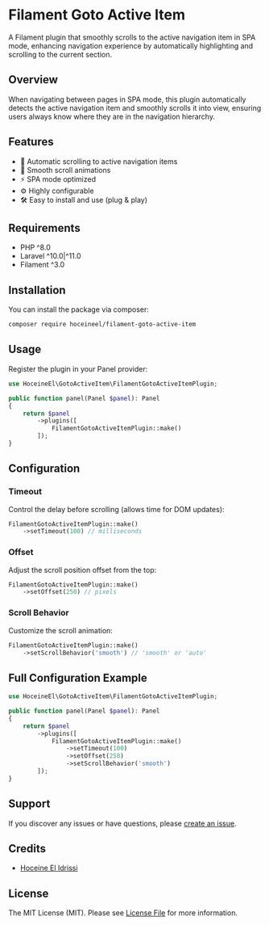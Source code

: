 # Filament Goto Active Item

A Filament plugin that smoothly scrolls to the active navigation item in SPA mode, enhancing navigation experience by automatically highlighting and scrolling to the current section.

## Overview

When navigating between pages in SPA mode, this plugin automatically detects the active navigation item and smoothly scrolls it into view, ensuring users always know where they are in the navigation hierarchy.

## Features
- 🚀 Automatic scrolling to active navigation items
- 🎯 Smooth scroll animations
- ⚡ SPA mode optimized
- ⚙️ Highly configurable
- 🛠️ Easy to install and use (plug & play)

## Requirements

- PHP ^8.0
- Laravel ^10.0|^11.0
- Filament ^3.0

## Installation

You can install the package via composer:

```bash
composer require hoceineel/filament-goto-active-item
```

## Usage

Register the plugin in your Panel provider:

```php
use HoceineEl\GotoActiveItem\FilamentGotoActiveItemPlugin;

public function panel(Panel $panel): Panel
{
    return $panel
        ->plugins([
            FilamentGotoActiveItemPlugin::make()
        ]);
}
```

## Configuration

### Timeout

Control the delay before scrolling (allows time for DOM updates):

```php
FilamentGotoActiveItemPlugin::make()
    ->setTimeout(100) // milliseconds
```

### Offset

Adjust the scroll position offset from the top:

```php
FilamentGotoActiveItemPlugin::make()
    ->setOffset(250) // pixels
```

### Scroll Behavior

Customize the scroll animation:

```php
FilamentGotoActiveItemPlugin::make()
    ->setScrollBehavior('smooth') // 'smooth' or 'auto' 
```

## Full Configuration Example

```php
use HoceineEl\GotoActiveItem\FilamentGotoActiveItemPlugin;

public function panel(Panel $panel): Panel
{
    return $panel
        ->plugins([
            FilamentGotoActiveItemPlugin::make()
                ->setTimeout(100)
                ->setOffset(250)
                ->setScrollBehavior('smooth')
        ]);
}
```

## Support

If you discover any issues or have questions, please [create an issue](https://github.com/hoceineel/filament-goto-active-item/issues).

## Credits

- [Hoceine El Idrissi](https://github.com/hoceineel)

## License

The MIT License (MIT). Please see [License File](LICENSE.md) for more information.

